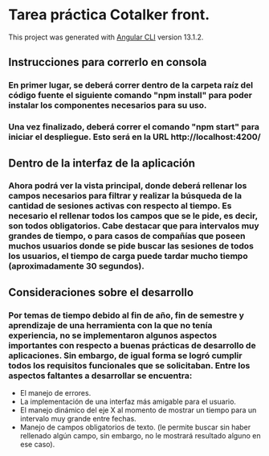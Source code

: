 # Tarea práctica Cotalker front.

This project was generated with [Angular CLI](https://github.com/angular/angular-cli) version 13.1.2.

## Instrucciones para correrlo en consola

### En primer lugar, se deberá correr dentro de la carpeta raíz del código fuente el siguiente comando "npm install" para poder instalar los componentes necesarios para su uso.

### Una vez finalizado, deberá correr el comando "npm start" para iniciar el despliegue. Esto será en la URL http://localhost:4200/

## Dentro de la interfaz de la aplicación

### Ahora podrá ver la vista principal, donde deberá rellenar los campos necesarios para filtrar y realizar la búsqueda de la cantidad de sesiones activas con respecto al tiempo. Es necesario el rellenar todos los campos que se le pide, es decir, son todos obligatorios. Cabe destacar que para intervalos muy grandes de tiempo, o para casos de compañías que poseen muchos usuarios donde se pide buscar las sesiones de todos los usuarios, el tiempo de carga puede tardar mucho tiempo (aproximadamente 30 segundos).

## Consideraciones sobre el desarrollo

### Por temas de tiempo debido al fin de año, fin de semestre y aprendizaje de una herramienta con la que no tenía experiencia, no se implementaron algunos aspectos importantes con respecto a buenas prácticas de desarrollo de aplicaciones. Sin embargo, de igual forma se logró cumplir todos los requisitos funcionales que se solicitaban. Entre los aspectos faltantes a desarrollar se encuentra:
* El manejo de errores.
* La implementación de una interfaz más amigable para el usuario.
* El manejo dinámico del eje X al momento de mostrar un tiempo para un intervalo muy grande entre fechas.
* Manejo de campos obligatorios de texto. (le permite buscar sin haber rellenado algún campo, sin embargo, no le mostrará resultado alguno en ese caso).

